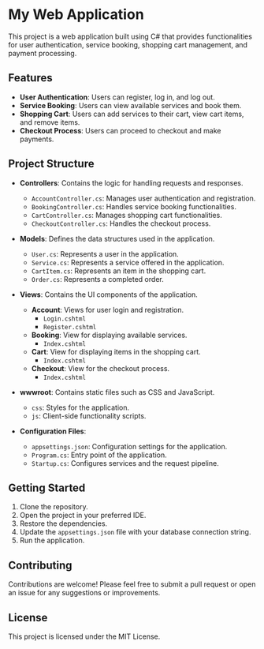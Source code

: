 # My Web Application

This project is a web application built using C# that provides functionalities for user authentication, service booking, shopping cart management, and payment processing. 

## Features

- **User Authentication**: Users can register, log in, and log out.
- **Service Booking**: Users can view available services and book them.
- **Shopping Cart**: Users can add services to their cart, view cart items, and remove items.
- **Checkout Process**: Users can proceed to checkout and make payments.

## Project Structure

- **Controllers**: Contains the logic for handling requests and responses.
  - `AccountController.cs`: Manages user authentication and registration.
  - `BookingController.cs`: Handles service booking functionalities.
  - `CartController.cs`: Manages shopping cart functionalities.
  - `CheckoutController.cs`: Handles the checkout process.

- **Models**: Defines the data structures used in the application.
  - `User.cs`: Represents a user in the application.
  - `Service.cs`: Represents a service offered in the application.
  - `CartItem.cs`: Represents an item in the shopping cart.
  - `Order.cs`: Represents a completed order.

- **Views**: Contains the UI components of the application.
  - **Account**: Views for user login and registration.
    - `Login.cshtml`
    - `Register.cshtml`
  - **Booking**: View for displaying available services.
    - `Index.cshtml`
  - **Cart**: View for displaying items in the shopping cart.
    - `Index.cshtml`
  - **Checkout**: View for the checkout process.
    - `Index.cshtml`

- **wwwroot**: Contains static files such as CSS and JavaScript.
  - `css`: Styles for the application.
  - `js`: Client-side functionality scripts.

- **Configuration Files**:
  - `appsettings.json`: Configuration settings for the application.
  - `Program.cs`: Entry point of the application.
  - `Startup.cs`: Configures services and the request pipeline.

## Getting Started

1. Clone the repository.
2. Open the project in your preferred IDE.
3. Restore the dependencies.
4. Update the `appsettings.json` file with your database connection string.
5. Run the application.

## Contributing

Contributions are welcome! Please feel free to submit a pull request or open an issue for any suggestions or improvements. 

## License

This project is licensed under the MIT License.